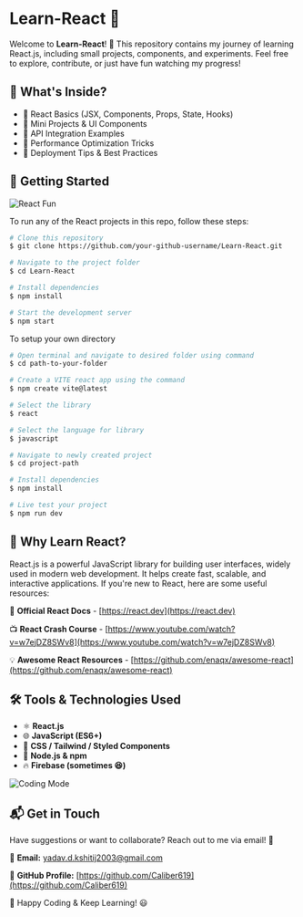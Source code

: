 # Learn-React 🚀

Welcome to **Learn-React**! 🎉 This repository contains my journey of learning React.js, including small projects, components, and experiments. Feel free to explore, contribute, or just have fun watching my progress!

## 📌 What's Inside?
- 🔹 React Basics (JSX, Components, Props, State, Hooks)
- 🔹 Mini Projects & UI Components
- 🔹 API Integration Examples
- 🔹 Performance Optimization Tricks
- 🔹 Deployment Tips & Best Practices

## 🚀 Getting Started

![React Fun](https://media.giphy.com/media/QTfX9Ejfra3ZmNxh6B/giphy.gif)

To run any of the React projects in this repo, follow these steps:

```bash
# Clone this repository
$ git clone https://github.com/your-github-username/Learn-React.git

# Navigate to the project folder
$ cd Learn-React

# Install dependencies
$ npm install

# Start the development server
$ npm start
```

To setup your own directory

```bash
# Open terminal and navigate to desired folder using command 
$ cd path-to-your-folder

# Create a VITE react app using the command
$ npm create vite@latest

# Select the library
$ react

# Select the language for library
$ javascript

# Navigate to newly created project 
$ cd project-path

# Install dependencies
$ npm install

# Live test your project
$ npm run dev
```

## 🎯 Why Learn React?
React.js is a powerful JavaScript library for building user interfaces, widely used in modern web development. It helps create fast, scalable, and interactive applications. If you're new to React, here are some useful resources:

📘 **Official React Docs** - [https://react.dev](https://react.dev)

📺 **React Crash Course** - [https://www.youtube.com/watch?v=w7ejDZ8SWv8](https://www.youtube.com/watch?v=w7ejDZ8SWv8)

💡 **Awesome React Resources** - [https://github.com/enaqx/awesome-react](https://github.com/enaqx/awesome-react)

## 🛠 Tools & Technologies Used
- ⚛️ **React.js**
- 🌐 **JavaScript (ES6+)**
- 🎨 **CSS / Tailwind / Styled Components**
- 🔧 **Node.js & npm**
- 🔥 **Firebase (sometimes 😆)**



![Coding Mode](https://media.giphy.com/media/26tn33aiTi1jkl6H6/giphy.gif)

## 📬 Get in Touch
Have suggestions or want to collaborate? Reach out to me via email! 📩

📧 **Email:** [yadav.d.kshitij2003@gmail.com](mailto:yadav.d.kshitij2003@gmail.com)

📌 **GitHub Profile:** [https://github.com/Caliber619](https://github.com/Caliber619)

🚀 Happy Coding & Keep Learning! 😃
